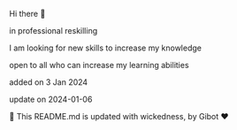 
Hi there 👋

in professional reskilling

I am looking for new skills to increase my knowledge

open to all who can increase my learning abilities

added on 3 Jan 2024

update on 2024-01-06

🤖 This README.md is updated with wickedness, by Gibot ❤️